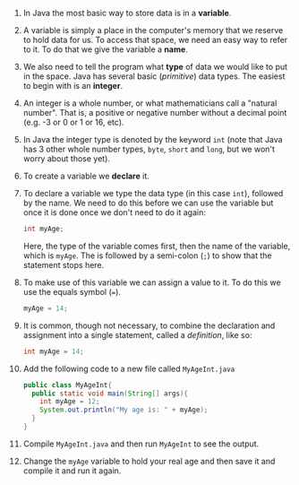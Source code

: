 1. In Java the most basic way to store data is in a **variable**.
2. A variable is simply a place in the computer's memory that we reserve to hold data for us. To access that space, we need an easy way to refer to it. To do that we give the variable a **name**.
3. We also need to tell the program what **type** of data we would like to put in the space. Java has several basic \(_primitive_\) data types. The easiest to begin with is an **integer**.
4. An integer is a whole number, or what mathematicians call a "natural number". That is, a positive or negative number without a decimal point \(e.g. -3 or 0 or 1 or 16, etc\).
5. In Java the integer type is denoted by the keyword `int` (note that Java has 3 other whole number types, `byte`, `short` and `long`, but we won't worry about those yet).
6. To create a variable we **declare** it.
7. To declare a variable we type the data type \(in this case `int`\), followed by the name. We need to do this before we can use the variable but once it is done once we don't need to do it again:

   ```java
   int myAge;
   ```

   Here, the type of the variable comes first, then the name of the variable, which is `myAge`. The is followed by a semi-colon \(`;`\) to show that the statement stops here.
8. To make use of this variable we can assign a value to it. To do this we use the equals symbol \(`=`\).

   ```java
   myAge = 14;
   ```

9. It is common, though not necessary, to combine the declaration and assignment into a single statement, called a _definition_, like so:

   ```java
   int myAge = 14;
   ```

10. Add the following code to a new file called `MyAgeInt.java`

    ```java
    public class MyAgeInt{
      public static void main(String[] args){
        int myAge = 12;
        System.out.println("My age is: " + myAge);
      }
    }
    ```

11. Compile `MyAgeInt.java` and then run `MyAgeInt` to see the output.
12. Change the `myAge` variable to hold your real age and then save it and compile it and run it again.